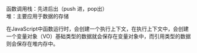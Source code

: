 函数调用栈：先进后出（push 进，pop出）<br />堆：主要应用于数据的存储

在JavaScript中函数运行时，会创建一个执行上下文，在执行上下文中，会创建一个变量对象（VO）基础类型的数据就会保存在变量对象中，而引用类型的数据则会保存在堆内存中。



